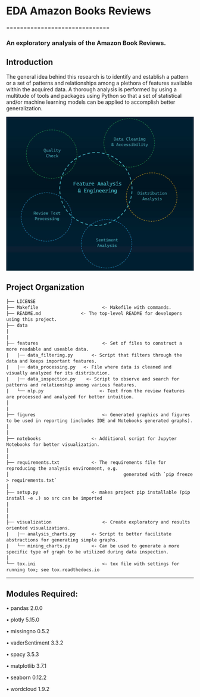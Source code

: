 # EDA Amazon Books Reviews
==============================

### An exploratory analysis of the Amazon Book Reviews.

## Introduction
The general idea behind this research is to identify and establish a pattern or a set of patterns and relationships 
among a plethora of features available within the acquired data. A thorough analysis is performed by using a 
multitude of tools and packages using Python so that a set of statistical and/or machine learning models can 
be applied to accomplish better generalization.

![alt text](https://github.com/shahriar-rahman/EDA-Amazon-Books-Reviews/blob/main/img/img1.JPG)

Project Organization
------------

    ├── LICENSE
    ├── Makefile          				<- Makefile with commands.
    ├── README.md             	<- The top-level README for developers using this project.
    ├── data
	|
	|
    ├── features                		<- Set of files to construct a more readable and useable data.
	|   |── data_filtering.py		<- Script that filters through the data and keeps important features.
	|   |── data_processing.py   <- File where data is cleaned and visually analyzed for its distribution.
	|   |── data_inspection.py    <- Script to observe and search for patterns and relationship among various features.
	|   └── nlp.py                     <- Text from the review features are processed and analyzed for better intuition.
    │	 
	|
    ├── figures            				<- Generated graphics and figures to be used in reporting (includes IDE and Notebooks generated graphs).
    │    				     
    │
    ├── notebooks          			<- Additional script for Jupyter Notebooks for better visualization.
    │
	│
    ├── requirements.txt    		<- The requirements file for reproducing the analysis environment, e.g.
    │                         				    generated with `pip freeze > requirements.txt`
    │
    ├── setup.py           			<- makes project pip installable (pip install -e .) so src can be imported
	|
    │
	|	
    ├── visualization           		<- Create exploratory and results oriented visualizations.
	|   |── analysis_charts.py		<- Script to better facilitate abstractions for generating simple graphs.
	|   └── mining_charts.py		<- Can be used to generate a more specific type of graph to be utilized during data inspection.
    │
    └── tox.ini            				<- tox file with settings for running tox; see tox.readthedocs.io

--------

## Modules Required:
• pandas 2.0.0

• plotly 5.15.0

• missingno 0.5.2

• vaderSentiment 3.3.2

• spacy 3.5.3

• matplotlib 3.7.1

• seaborn 0.12.2

• wordcloud 1.9.2
